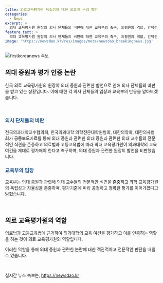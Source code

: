 ```yaml
---
title: 의료교육평가원 독립성에 대한 의료계 우려 발언
categories:
  - News
excerpt: >
  의대 교육평가원 원장의 의사 단체들의 비판에 대한 교육부의 촉구, 의평원의 역할, 안덕선 의학교육평가원장의 발언과 오석환 교육부 차관의 유감 표명 등이 논란이 되고 있습니다. 의대 증원과 관련한 의대 교수들의 전문적인 식견 존중과 인증기관의 독립성 보호를 촉구하는 의사 단체들의 입장과 교육부의 대응이 주목을 끌고 있습니다. 이에 대한 논의가 더욱 확산될 전망입니다.
feature_text: >
  의대 교육평가원 원장의 의사 단체들의 비판에 대한 교육부의 촉구, 의평원의 역할, 안덕선 의학교육평가원장의 발언과 오석환 교육부 차관의 유감 표명 등이 논란이 되고 있습니다. 의대 증원과 관련한 의대 교수들의 전문적인 식견 존중과 인증기관의 독립성 보호를 촉구하는 의사 단체들의 입장과 교육부의 대응이 주목을 끌고 있습니다. 이에 대한 논의가 더욱 확산될 전망입니다.
image: 'https://newsdao.kr/res/images/meta/newsdao_breakingnews.jpg'
---
```


<p><img src="https://newsdao.kr/res/images/meta/newsdao_breakingnews.jpg" alt="firstkoreanews 속보" /></p>

<h2 data-ke-size="size26">의대 증원과 평가 인증 논란</h2>

<p data-ke-size="size16">한국 의료 교육평가원의 원장이 의대 증원과 관련한 발언으로 인해 의사 단체들의 비판을 받고 있는 상황입니다. 이에 대한 각 의사 단체들의 입장과 교육부의 반응을 알아보겠습니다.</p>

<p><br></p>

<h3><b><span style="color: #1a5490;">의사 단체들의 비판</span></b></h3>

<p data-ke-size="size16">전국의과대학교수협의회, 한국의과대학 의학전문대학원협회, 대한의학회, 대한의사협회가 공동보도자료를 통해 의대 증원과 관련한 의대 증원과 관련한 의대 교수들의 전문적인 식견을 존중하고 의료법과 고등교육법에 따라 의대 교육평가원이 의과대학의 교육 여건을 제대로 평가해야 한다고 촉구하며, 의대 증원과 관련한 원장의 발언을 비판했습니다.</p>

<h3><b><span style="color: #1a5490;">교육부의 입장</span></b></h3>

<p data-ke-size="size16">교육부는 의대 증원과 관련해 의대 교수들의 전문적인 식견을 존중하고 의학 교육평가원의 독립성과 자율성을 존중하며, 평가기준에 따라 공정하고 정확한 평가를 이어가겠다고 밝혔습니다.</p>

<p data-ke-size="size16">&nbsp;</p>

<h2 data-ke-size="size26">의료 교육평가원의 역할</h2>

<p data-ke-size="size16">의료법과 고등교육법에 근거하여 의과대학의 교육 여건을 평가하고 이를 인증하는 역할을 하는 것이 의료 교육평가원의 역할입니다.</p>

<p data-ke-size="size16">이러한 역할을 통해 의대 증원과 관련한 논란에 대한 객관적이고 전문적인 판단을 내릴 수 있습니다.</p>

<p data-ke-size="size16">&nbsp;</p>
실시간 뉴스 속보는, <a href="https://newsdao.kr" rel="dofollow">https://newsdao.kr</a>


